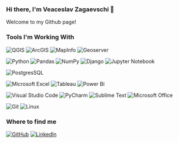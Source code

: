 ### Hi there, I'm Veaceslav Zagaevschi 👋

Welcome to my Github page! 

### Tools I'm Working With
![QGIS](https://img.shields.io/badge/QGIS-%23589632.svg?style=flat-square&logo=qgis&logoColor=white)
![ArcGIS](https://img.shields.io/badge/ArcGIS-%23D3D3D3.svg?style=flat-square&logo=arcgis&logoColor=black)
![MapInfo](https://img.shields.io/badge/MapInfo-%238017e1.svg?style=flat-square&logo=mapinfo&logoColor=black)
![Geoserver](https://img.shields.io/badge/Geoserver-%23428bca.svg?style=flat-square&logo=geoserver&logoColor=white)

![Python](https://img.shields.io/badge/Python-3670A0?style=flat-square&logo=python&logoColor=ffdd54)
![Pandas](https://img.shields.io/badge/Pandas-%23150458.svg?style=flat-square&logo=pandas&logoColor=white)
![NumPy](https://img.shields.io/badge/Numpy-%23013243.svg?style=flat-square&logo=numpy&logoColor=white)
![Django](https://img.shields.io/badge/Django-%23092E20.svg?style=flat-square&logo=django&logoColor=white)
![Jupyter Notebook](https://img.shields.io/badge/Jupyter-%23FA0F00.svg?style=flat-square&logo=jupyter&logoColor=white)

![PostgresSQL](https://img.shields.io/badge/PostgreSQL-%23316192.svg?style=flat-square&logo=postgresql&logoColor=white)

![Microsoft Excel](https://img.shields.io/badge/Microsoft%20Excel-217346?style=flat-square&logo=microsoft-excel&logoColor=white)
![Tableau](https://img.shields.io/badge/-Tableau-E97627?style=flat-square&logo=tableau&logoColor=white)
![Power Bi](https://img.shields.io/badge/Power%20BI-F2C811?style=flat-square&logo=powerbi&logoColor=black)

![Visual Studio Code](https://img.shields.io/badge/Visual%20Studio%20Code-0078d7.svg?style=flat-square&logo=visual-studio-code&logoColor=white)
![PyCharm](https://img.shields.io/badge/PyCharm-143?style=flat-square&logo=pycharm&logoColor=black&color=black&labelColor=green)
![Sublime Text](https://img.shields.io/badge/Sublime%20Text-%23575757.svg?style=flat-square&logo=sublime-text&logoColor=important)
![Microsoft Office](https://img.shields.io/badge/Microsoft%20Office-D83B01?style=flat-square&logo=microsoft-office&logoColor=white)

![Git](https://img.shields.io/badge/Git-%23F05033.svg?style=flat-square&logo=git&logoColor=white)
![Linux](https://img.shields.io/badge/Linux-FCC624?style=flat-square&logo=linux&logoColor=black)

### Where to find me

<p>
  <a href="https://github.com/vzagaevschi" target="_blank"><img alt="GitHub" src="https://img.shields.io/badge/GitHub-%2312100E.svg?&style=for-the-badge&logo=Github&logoColor=white" /></a>
  <a href="https://www.linkedin.com/in/veaceslavzagaevschi" target="_blank"><img alt="LinkedIn" src="https://img.shields.io/badge/linkedin-%230077B5.svg?&style=for-the-badge&logo=linkedin&logoColor=white" /></a>
</p>
